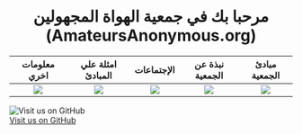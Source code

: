 
# <center> مرحبا بك في جمعية الهواة المجهولين <br>(AmateursAnonymous.org) </center>

معلومات اخري             |  امثلة علي المبادئ             |  الإجتماعات             |  نبذة عن الجمعية             |  مبادئ الجمعية
:-------------------------:|:-------------------------:|:-------------------------:|:-------------------------:|:-------------------------:
![](https://github.com/amateursanonymous/amateursanonymous.github.io/blob/main/assets/empower-162.png?raw=true)  |  ![](https://raw.githubusercontent.com/amateursanonymous/amateursanonymous.github.io/main/assets/innovative-162.png)  |  ![](https://raw.githubusercontent.com/amateursanonymous/amateursanonymous.github.io/main/assets/meeting-162.png)  |  ![](https://raw.githubusercontent.com/amateursanonymous/amateursanonymous.github.io/main/assets/About-Us-162.png)  |  ![](https://raw.githubusercontent.com/amateursanonymous/amateursanonymous.github.io/main/assets/principle-162-2.png)


![Visit us on GitHub](https://raw.githubusercontent.com/amateursanonymous/amateursanonymous.github.io/main/assets/GitHub-logo-100.png)<br>
[Visit us on GitHub](https://github.com/amateursanonymous/amateursanonymous.github.io)
